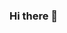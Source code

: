 ### Hi there 👋

<!--
**BuddySwThu/BuddySwThu** is a ✨ _special_ ✨ repository because its `README.md` (this file) appears on your GitHub profile.

Here are some ideas to get you started:

- 🌱 I’m currently learning in FPT University.
- 👯 I’m looking to collaborate on learning.
- 🤔 I’m looking for help with anyone
- 💬 Ask me about ...
- 📫 How to reach me: ...
- 😄 Pronouns: ...
- ⚡ Fun fact: ...
-->

